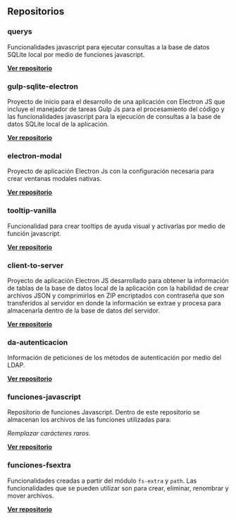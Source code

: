 ## Repositorios

### querys
Funcionalidades javascript para ejecutar consultas a la base de datos SQLite local por medio de funciones javascript.


**[Ver repositorio](https://github.com/angeljsus/querys)**


### gulp-sqlite-electron
Proyecto de inicio para el desarrollo de una aplicación con Electron JS que incluye el manejador de tareas Gulp Js para el procesamiento del código y las funcionalidades javascript para la ejecución de consultas a la base de datos SQLite local de la aplicación.


**[Ver repositorio](https://github.com/angeljsus/gulp-sqlite-electron)**


### electron-modal
Proyecto de aplicación Electron Js con la configuración necesaria para crear ventanas modales nativas.


**[Ver repositorio](https://github.com/angeljsus/electron-modal)**


### tooltip-vanilla
Funcionalidad para crear tooltips de ayuda visual y activarlas por medio de función javascript.


**[Ver repositorio](https://github.com/angeljsus/tooltip-vanilla)**


### client-to-server
Proyecto de aplicación Electron JS desarrollado para obtener la información de tablas de la base de datos local de la aplicación con la habilidad de crear archivos JSON y comprimirlos en ZIP encriptados con contraseña que son transferidos al servidor en donde la información se extrae y procesa para almacenarla dentro de la base de datos del servidor.


**[Ver repositorio](https://github.com/angeljsus/client-to-server)**


### da-autenticacion
Información de peticiones de los métodos de autenticación por medio del LDAP.

**[Ver repositorio](https://github.com/angeljsus/da-autenticacion)**


### funciones-javascript
Repositorio de funciones Javascript.
Dentro de este repositorio se almacenan los archivos de las funciones utilizadas para:

*Remplazar carácteres raros.*

**[Ver repositorio](https://github.com/angeljsus/funciones-javascript )**

### funciones-fsextra
Funcionalidades creadas a partir del módulo `fs-extra` y `path`. Las funcionalidades que se pueden utilizar son para crear, eliminar, renombrar y mover archivos.


**[Ver repositorio](https://github.com/angeljsus/funciones-fsextra)**



